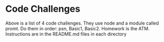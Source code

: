 # Code Challenges

Above is a list of 4 code challenges. They use node and a module called promt. Do them in order: psn, Basic1, Basic2. Homework is the ATM. Instructions are in the README.md files in each directory
